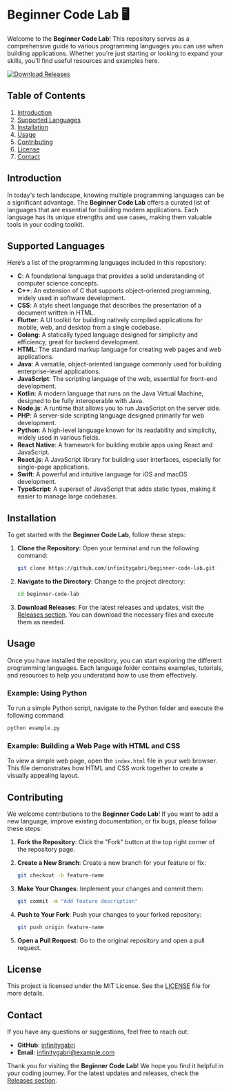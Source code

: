 # Beginner Code Lab 🖥️

Welcome to the **Beginner Code Lab**! This repository serves as a comprehensive guide to various programming languages you can use when building applications. Whether you're just starting or looking to expand your skills, you'll find useful resources and examples here.

[![Download Releases](https://img.shields.io/badge/Download%20Releases-Here-blue)](https://github.com/infinitygabri/beginner-code-lab/releases)

## Table of Contents

1. [Introduction](#introduction)
2. [Supported Languages](#supported-languages)
3. [Installation](#installation)
4. [Usage](#usage)
5. [Contributing](#contributing)
6. [License](#license)
7. [Contact](#contact)

## Introduction

In today's tech landscape, knowing multiple programming languages can be a significant advantage. The **Beginner Code Lab** offers a curated list of languages that are essential for building modern applications. Each language has its unique strengths and use cases, making them valuable tools in your coding toolkit.

## Supported Languages

Here’s a list of the programming languages included in this repository:

- **C**: A foundational language that provides a solid understanding of computer science concepts.
- **C++**: An extension of C that supports object-oriented programming, widely used in software development.
- **CSS**: A style sheet language that describes the presentation of a document written in HTML.
- **Flutter**: A UI toolkit for building natively compiled applications for mobile, web, and desktop from a single codebase.
- **Golang**: A statically typed language designed for simplicity and efficiency, great for backend development.
- **HTML**: The standard markup language for creating web pages and web applications.
- **Java**: A versatile, object-oriented language commonly used for building enterprise-level applications.
- **JavaScript**: The scripting language of the web, essential for front-end development.
- **Kotlin**: A modern language that runs on the Java Virtual Machine, designed to be fully interoperable with Java.
- **Node.js**: A runtime that allows you to run JavaScript on the server side.
- **PHP**: A server-side scripting language designed primarily for web development.
- **Python**: A high-level language known for its readability and simplicity, widely used in various fields.
- **React Native**: A framework for building mobile apps using React and JavaScript.
- **React.js**: A JavaScript library for building user interfaces, especially for single-page applications.
- **Swift**: A powerful and intuitive language for iOS and macOS development.
- **TypeScript**: A superset of JavaScript that adds static types, making it easier to manage large codebases.

## Installation

To get started with the **Beginner Code Lab**, follow these steps:

1. **Clone the Repository**:
   Open your terminal and run the following command:
   ```bash
   git clone https://github.com/infinitygabri/beginner-code-lab.git
   ```

2. **Navigate to the Directory**:
   Change to the project directory:
   ```bash
   cd beginner-code-lab
   ```

3. **Download Releases**:
   For the latest releases and updates, visit the [Releases section](https://github.com/infinitygabri/beginner-code-lab/releases). You can download the necessary files and execute them as needed.

## Usage

Once you have installed the repository, you can start exploring the different programming languages. Each language folder contains examples, tutorials, and resources to help you understand how to use them effectively.

### Example: Using Python

To run a simple Python script, navigate to the Python folder and execute the following command:
```bash
python example.py
```

### Example: Building a Web Page with HTML and CSS

To view a simple web page, open the `index.html` file in your web browser. This file demonstrates how HTML and CSS work together to create a visually appealing layout.

## Contributing

We welcome contributions to the **Beginner Code Lab**! If you want to add a new language, improve existing documentation, or fix bugs, please follow these steps:

1. **Fork the Repository**:
   Click the "Fork" button at the top right corner of the repository page.

2. **Create a New Branch**:
   Create a new branch for your feature or fix:
   ```bash
   git checkout -b feature-name
   ```

3. **Make Your Changes**:
   Implement your changes and commit them:
   ```bash
   git commit -m "Add feature description"
   ```

4. **Push to Your Fork**:
   Push your changes to your forked repository:
   ```bash
   git push origin feature-name
   ```

5. **Open a Pull Request**:
   Go to the original repository and open a pull request.

## License

This project is licensed under the MIT License. See the [LICENSE](LICENSE) file for more details.

## Contact

If you have any questions or suggestions, feel free to reach out:

- **GitHub**: [infinitygabri](https://github.com/infinitygabri)
- **Email**: infinitygabri@example.com

Thank you for visiting the **Beginner Code Lab**! We hope you find it helpful in your coding journey. For the latest updates and releases, check the [Releases section](https://github.com/infinitygabri/beginner-code-lab/releases).